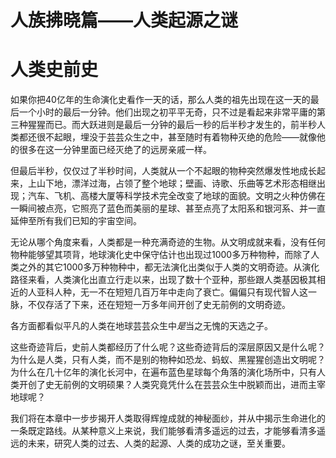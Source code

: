 # 人族拂晓篇——人类起源之谜

# 人类史前史

如果你把40亿年的生命演化史看作一天的话，那么人类的祖先出现在这一天的最后一个小时的最后一分钟。他们出现之初平平无奇，只不过是看起来非常平庸的第三种猩猩而已。而大跃进则是最后一分钟的最后一秒的后半秒才发生的，前半秒人类都还很不起眼，埋没于芸芸众生之中，甚至随时有着物种灭绝的危险——就像他的很多在这一分钟里面已经灭绝了的远房亲戚一样。

但最后半秒，仅仅过了半秒时间，人类就从一个不起眼的物种突然爆发性地成长起来，上山下地，漂洋过海，占领了整个地球；壁画、诗歌、乐曲等艺术形态相继出现；汽车、飞机、高楼大厦等科学技术完全改变了地球的面貌。文明之火种仿佛在一瞬间被点亮，它照亮了蓝色而美丽的星球、甚至点亮了太阳系和银河系、并一直延伸至所有我们已知的宇宙空间。

无论从哪个角度来看，人类都是一种充满奇迹的生物。从文明成就来看，没有任何物种能够望其项背，地球演化史中保守估计也出现过1000多万种物种，而除了人类之外的其它1000多万种物种中，都无法演化出类似于人类的文明奇迹。从演化路径来看，人类演化出直立行走以来，出现了数十个亚种，那些跟人类基因极其相近的人亚科人种，无一不在短短几百万年中走向了衰亡。偏偏只有现代智人这一脉，不仅存活了下来，还在短短一万多年间开创了史无前例的文明奇迹。

各方面都看似平凡的人类在地球芸芸众生中*是*当之无愧的天选之子。

这些奇迹背后，史前人类都经历了什么呢？这些奇迹背后的深层原因又是什么呢？为什么是人类，只有人类，而不是别的物种如恐龙、蚂蚁、黑猩猩创造出文明呢？为什么在几十亿年的演化长河中，在遍布蓝色星球每个角落的演化场所中，只有人类开创了史无前例的文明硕果？人类究竟凭什么在芸芸众生中脱颖而出，进而主宰地球呢？

我们将在本章中一步步揭开人类取得辉煌成就的神秘面纱，并从中揭示生命进化的一条既定路线。从某种意义上来说，我们能够看清多遥远的过去，才能够看清多遥远的未来，研究人类的过去、人类的起源、人类的成功之谜，至关重要。

